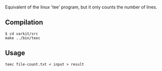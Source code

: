 

Equivalent of the linux 'tee' program, but it only counts the number of lines.

## Compilation ##


```
$ cd varkit/src
make ../bin/teec
```


## Usage ##


```
teec file-count.txt < input > result
```





